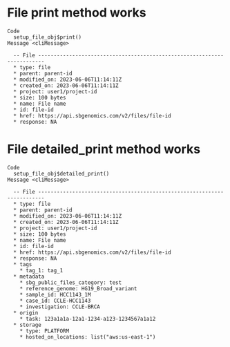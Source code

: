 # File print method works

    Code
      setup_file_obj$print()
    Message <cliMessage>
      
      -- File ------------------------------------------------------------------------
      * type: file
      * parent: parent-id
      * modified_on: 2023-06-06T11:14:11Z
      * created_on: 2023-06-06T11:14:11Z
      * project: user1/project-id
      * size: 100 bytes
      * name: File name
      * id: file-id
      * href: https://api.sbgenomics.com/v2/files/file-id
      * response: NA

# File detailed_print method works

    Code
      setup_file_obj$detailed_print()
    Message <cliMessage>
      
      -- File ------------------------------------------------------------------------
      * type: file
      * parent: parent-id
      * modified_on: 2023-06-06T11:14:11Z
      * created_on: 2023-06-06T11:14:11Z
      * project: user1/project-id
      * size: 100 bytes
      * name: File name
      * id: file-id
      * href: https://api.sbgenomics.com/v2/files/file-id
      * response: NA
      * tags
        * tag_1: tag_1
      * metadata
        * sbg_public_files_category: test
        * reference_genome: HG19_Broad_variant
        * sample_id: HCC1143_1M
        * case_id: CCLE-HCC1143
        * investigation: CCLE-BRCA
      * origin
        * task: 123a1a1a-12a1-1234-a123-1234567a1a12
      * storage
        * type: PLATFORM
        * hosted_on_locations: list("aws:us-east-1")

